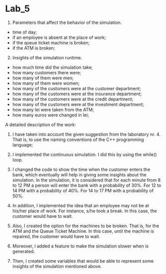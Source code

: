 # Lab_5
1. Parameters that affect the behavior of the simulation. 
- time of day;
- if an employee is absent at the place of work;
- if the queue ticket machine is broken;
- if the ATM is broken;


2. Insights of the simulation runtime. 
- how much time did the simulation take;
- how many customers there were;
- how many of them were men;
- how many of them were women;
- how many of the customers were at the customer department;
- how many of the customers were at the insurance department;
- how many of the customers were at the credit department;
- how many of the customers were at the investment department;
- how many lei were taken from the ATM;
- how many euros were changed in lei;


A detailed description of the work:

1. I have taken into account the given suggestion from the laboratory nr. 4. That is, to use the naming conventions of the C++ programming language;

2. I implemented the continuous simulation. I did this by using the while() loop.

3. I changed the code to show the time when the customer enters the bank, which eventually will help in giving some insights about the simulation. In the simulation, it is considered that for each minute from 8 to 12 PM a person will enter the bank with a probability of 30%. For 12 to 14 PM with a probability of 40%. For 14 to 17 PM with a probability of 50%.

4. In addition, I implemented the idea that an employee may not be at his/her place of work. For instance, s/he took a break. In this case, the customer would have to wait.

5. Also, I created the option for the machines to be broken. That is, for the ATM and the Queue Ticket Machine. In this case, until the machine is repaired, the customer would have to wait.

6. Moreover, I added a feature to make the simulation slower when is generated.

7. Then, I created some variables that would be able to represent some insights of the simulation mentioned above.
